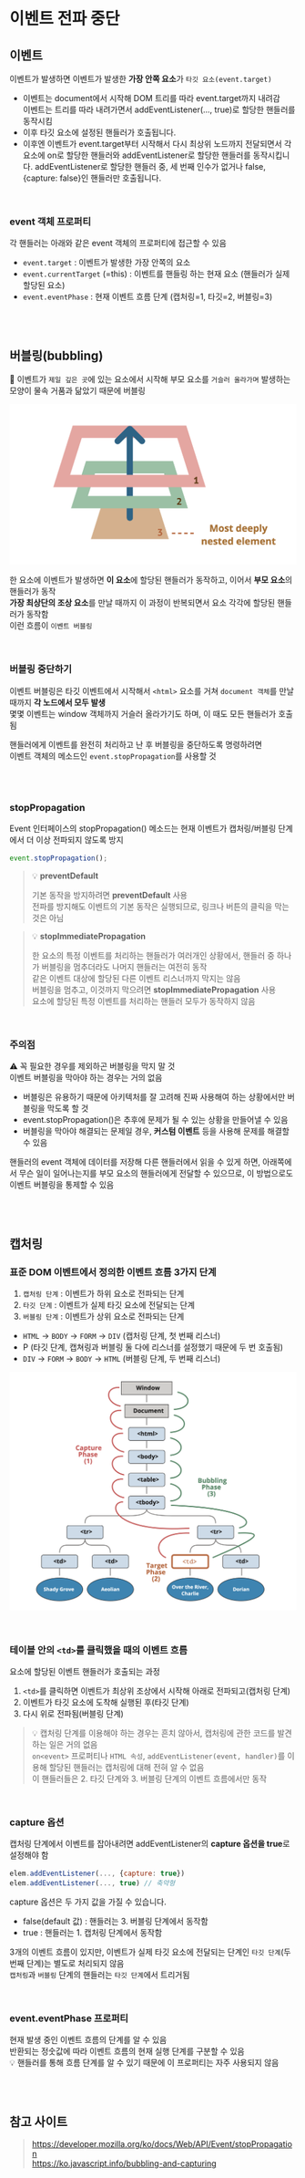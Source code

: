 # 이벤트 전파 중단

## 이벤트

이벤트가 발생하면 이벤트가 발생한 **가장 안쪽 요소**가 `타깃 요소(event.target)`

* 이벤트는 document에서 시작해 DOM 트리를 따라 event.target까지 내려감   
이벤트는 트리를 따라 내려가면서 addEventListener(..., true)로 할당한 핸들러를 동작시킴
* 이후 타깃 요소에 설정된 핸들러가 호출됩니다. 
* 이후엔 이벤트가 event.target부터 시작해서 다시 최상위 노드까지 전달되면서 각 요소에 on<event>로 할당한 핸들러와 addEventListener로 할당한 핸들러를 동작시킵니다. addEventListener로 할당한 핸들러 중, 세 번째 인수가 없거나 false, {capture: false}인 핸들러만 호출됩니다.

<br>

### event 객체 프로퍼티

각 핸들러는 아래와 같은 event 객체의 프로퍼티에 접근할 수 있음

* `event.target` : 이벤트가 발생한 가장 안쪽의 요소
* `event.currentTarget` (=this) : 이벤트를 핸들링 하는 현재 요소 (핸들러가 실제 할당된 요소)
* `event.eventPhase` : 현재 이벤트 흐름 단계 (캡처링=1, 타깃=2, 버블링=3)

<br><br>

## 버블링(bubbling)

🛁 이벤트가 `제일 깊은 곳`에 있는 요소에서 시작해 부모 요소를 `거슬러 올라가며` 발생하는 모양이 물속 거품과 닮았기 때문에 버블링

![](../Images/이벤트버블링.png)

한 요소에 이벤트가 발생하면 **이 요소**에 할당된 핸들러가 동작하고, 이어서 **부모 요소**의 핸들러가 동작  
**가장 최상단의 조상 요소**를 만날 때까지 이 과정이 반복되면서 요소 각각에 할당된 핸들러가 동작함  
이런 흐름이 `이벤트 버블링`

<br>

### 버블링 중단하기

이벤트 버블링은 타깃 이벤트에서 시작해서 `<html>` 요소를 거쳐 `document 객체`를 만날 때까지 **각 노드에서 모두 발생**  
몇몇 이벤트는 window 객체까지 거슬러 올라가기도 하며, 이 때도 모든 핸들러가 호출됨  

핸들러에게 이벤트를 완전히 처리하고 난 후 버블링을 중단하도록 명령하려면  
이벤트 객체의 메소드인 `event.stopPropagation`를 사용할 것

<br><br>

### stopPropagation

Event 인터페이스의 stopPropagation() 메소드는 현재 이벤트가 캡처링/버블링 단계에서 더 이상 전파되지 않도록 방지


```js
event.stopPropagation();
```

> 💡 **preventDefault**
> 
> 기본 동작을 방지하려면 **preventDefault** 사용  
> 전파를 방지해도 이벤트의 기본 동작은 실행되므로, 링크나 버튼의 클릭을 막는 것은 아님

> 💡 **stopImmediatePropagation**
>
> 한 요소의 특정 이벤트를 처리하는 핸들러가 여러개인 상황에서, 핸들러 중 하나가 버블링을 멈추더라도 나머지 핸들러는 여전히 동작  
> 같은 이벤트 대상에 할당된 다른 이벤트 리스너까지 막지는 않음  
> 버블링을 멈추고, 이것까지 막으려면 **stopImmediatePropagation** 사용  
> 요소에 할당된 특정 이벤트를 처리하는 핸들러 모두가 동작하지 않음

<br>

### 주의점 

⚠️ 꼭 필요한 경우를 제외하곤 버블링을 막지 말 것  
이벤트 버블링을 막아야 하는 경우는 거의 없음  

* 버블링은 유용하기 때문에 아키텍처를 잘 고려해 진짜 사용해여 하는 상황에서만 버블링을 막도록 할 것
* event.stopPropagation()은 추후에 문제가 될 수 있는 상황을 만들어낼 수 있음 
* 버블링을 막아야 해결되는 문제일 경우, **커스텀 이벤트** 등을 사용해 문제를 해결할 수 있음

핸들러의 event 객체에 데이터를 저장해 다른 핸들러에서 읽을 수 있게 하면,
아래쪽에서 무슨 일이 일어나는지를 부모 요소의 핸들러에게 전달할 수 있으므로,
이 방법으로도 이벤트 버블링을 통제할 수 있음  

<br><br>

## 캡처링

### 표준 DOM 이벤트에서 정의한 이벤트 흐름 3가지 단계

1. `캡처링 단계` : 이벤트가 하위 요소로 전파되는 단계
2. `타깃 단계` : 이벤트가 실제 타깃 요소에 전달되는 단계
3. `버블링 단계` : 이벤트가 상위 요소로 전파되는 단계

* `HTML` → `BODY` → `FORM` → `DIV` (캡처링 단계, 첫 번째 리스너)
* P (타깃 단계, 캡쳐링과 버블링 둘 다에 리스너를 설정했기 때문에 두 번 호출됨)
* `DIV` → `FORM` → `BODY` → `HTML` (버블링 단계, 두 번째 리스너)

![](../Images/이벤트캡처링.png)

<br>

### 테이블 안의 `<td>`를 클릭했을 때의 이벤트 흐름 

요소에 할당된 이벤트 핸들러가 호출되는 과정

1. `<td>`를 클릭하면 이벤트가 최상위 조상에서 시작해 아래로 전파되고(캡처링 단계)
2. 이벤트가 타깃 요소에 도착해 실행된 후(타깃 단계)
3. 다시 위로 전파됨(버블링 단계)

> 💡 캡처링 단계를 이용해야 하는 경우는 흔치 않아서, 캡처링에 관한 코드를 발견하는 일은 거의 없음  
> `on<event>` 프로퍼티나 `HTML 속성`, `addEventListener(event, handler)`를 이용해 할당된 핸들러는
> 캡처링에 대해 전혀 알 수 없음   
> 이 핸들러들은 2. 타깃 단계와 3. 버블링 단계의 이벤트 흐름에서만 동작

<br>

### capture 옵션

캡처링 단계에서 이벤트를 잡아내려면 addEventListener의 **capture 옵션을 true**로 설정해야 함 

```js
elem.addEventListener(..., {capture: true})
elem.addEventListener(..., true) // 축약형 
```

capture 옵션은 두 가지 값을 가질 수 있습니다.

* false(default 값) : 핸들러는 3. 버블링 단계에서 동작함 
* true : 핸들러는 1. 캡처링 단계에서 동작함

3개의 이벤트 흐름이 있지만, 이벤트가 실제 타깃 요소에 전달되는 단계인 `타깃 단계`(두 번째 단계)는 별도로 처리되지 않음   
`캡처링`과 `버블링` 단계의 핸들러는 `타깃 단계`에서 트리거됨

<br>

### event.eventPhase 프로퍼티

현재 발생 중인 이벤트 흐름의 단계를 알 수 있음   
반환되는 정숫값에 따라 이벤트 흐름의 현재 실행 단계를 구분할 수 있음   
💡 핸들러를 통해 흐름 단계를 알 수 있기 때문에 이 프로퍼티는 자주 사용되지 않음

<br><br>

## 참고 사이트 

> https://developer.mozilla.org/ko/docs/Web/API/Event/stopPropagation   
> https://ko.javascript.info/bubbling-and-capturing
